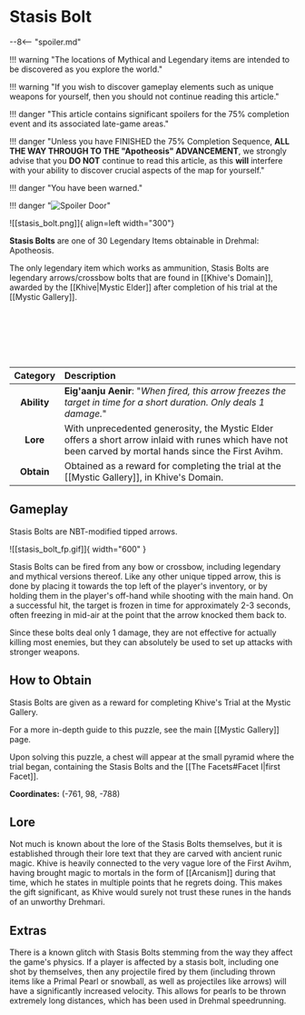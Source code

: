 # Stasis Bolt

--8<-- "spoiler.md"

!!! warning "The locations of Mythical and Legendary items are intended to be discovered as you explore the world."

!!! warning "If you wish to discover gameplay elements such as unique weapons for yourself, then you should not continue reading this article."

!!! danger "This article contains significant spoilers for the 75% completion event and its associated late-game areas."

!!! danger "Unless you have FINISHED the 75% Completion Sequence, **ALL THE WAY THROUGH TO THE "Apotheosis" ADVANCEMENT**, we strongly advise that you **DO NOT** continue to read this article, as this **will** interfere with your ability to discover crucial aspects of the map for yourself."

!!! danger "You have been warned."

!!! danger "![Spoiler Door](/assets/img/spoiler_door.png)"

![[stasis_bolt.png]]{ align=left width="300"}

**Stasis Bolts** are one of 30 Legendary Items obtainable in Drehmal: Apotheosis.

The only legendary item which works as ammunition, Stasis Bolts are legendary arrows/crossbow bolts that are found in [[Khive's Domain]], awarded by the [[Khive|Mystic Elder]] after completion of his trial at the [[Mystic Gallery]].

<br> <br> <br> <br> <br>

| Category | Description |
|:--------------------------------:|:-----------------------------------------------------------------------------------------------------------------------------------------------------------------------------|
| **Ability**                   | **Eig'aanju Aenir**: "*When fired, this arrow freezes the target in time for a short duration. Only deals 1 damage.*" |
| **Lore**                      | With unprecedented generosity, the Mystic Elder offers a short arrow inlaid with runes which have not been carved by mortal hands since the First Avihm. |
| **Obtain**                    | Obtained as a reward for completing the trial at the [[Mystic Gallery]], in Khive's Domain.  | 

## Gameplay
Stasis Bolts are NBT-modified tipped arrows.

![[stasis_bolt_fp.gif]]{ width="600" }

Stasis Bolts can be fired from any bow or crossbow, including legendary and mythical versions thereof. Like any other unique tipped arrow, this is done by placing it towards the top left of the player's inventory, or by holding them in the player's off-hand while shooting with the main hand. On a successful hit, the target is frozen in time for approximately 2-3 seconds, often freezing in mid-air at the point that the arrow knocked them back to.

Since these bolts deal only 1 damage, they are not effective for actually killing most enemies, but they can absolutely be used to set up attacks with stronger weapons.

## How to Obtain
Stasis Bolts are given as a reward for completing Khive's Trial at the Mystic Gallery. 

For a more in-depth guide to this puzzle, see the main [[Mystic Gallery]] page.

Upon solving this puzzle, a chest will appear at the small pyramid where the trial began, containing the Stasis Bolts and the [[The Facets#Facet I|first Facet]].

**Coordinates:** (-761, 98, -788)

## Lore
Not much is known about the lore of the Stasis Bolts themselves, but it is established through their lore text that they are carved with ancient runic magic. Khive is heavily connected to the very vague lore of the First Avihm, having brought magic to mortals in the form of [[Arcanism]] during that time, which he states in multiple points that he regrets doing. This makes the gift significant, as Khive would surely not trust these runes in the hands of an unworthy Drehmari.

## Extras
There is a known glitch with Stasis Bolts stemming from the way they affect the game's physics. If a player is affected by a stasis bolt, including one shot by themselves, then any projectile fired by them (including thrown items like a Primal Pearl or snowball, as well as projectiles like arrows) will have a significantly increased velocity. This allows for pearls to be thrown extremely long distances, which has been used in Drehmal speedrunning.